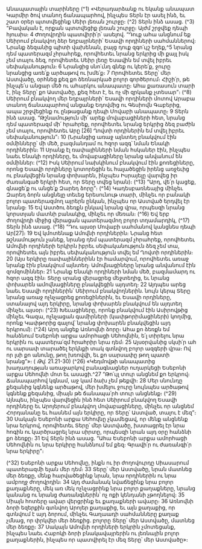 
Անապատային տարիները
(^1) «Վերադարձանք ու եկանք անապատ Կարմիր ծով տանող ճանապարհով, ինչպես Տերն էր ասել ինձ, եւ շատ օրեր
պտտվեցինք Սեիր լեռան շուրջը։
(^2) Տերն ինձ ասաց. (^3) “Բավական է, որքան պտտվեցիք լեռան շուրջը։ Այժմ շրջվեք դեպի հյուսիս։ 4 Ժողովրդին
պատվիրի՛ր՝ ասելով. “Դուք ահա անցնում եք Սեիրում բնակվող ձեր եղբայրների՝ Եսավի որդիների սահմաններով։
Նրանք ձեզանից պիտի վախենան, բայց դուք զգո՛ւյշ եղեք,^5 նրանց դեմ պատերազմ չհրահրեք, որովհետեւ նրանց երկրից
մի քայլ իսկ չեմ տալու ձեզ, որովհետեւ Սեիր լեռը Եսավին եմ տվել իբրեւ սեփականություն։ 6 Նրանցից սնո՛ւնդ գնեք ու
կերե՛ք, ջուրը նրանցից առե՛ք արծաթով ու խմե՛ք։ 7 Որովհետեւ Տերը՝ մեր Աստվածը, օրհնեց քեզ քո ձեռնարկած բոլոր
գործերում։ Հիշի՛ր, թե ինչպե՛ս անցար մեծ ու ահարկու անապատը։ Ահա քառասուն տարի է, ինչ Տերը՝ քո Աստվածը,
քեզ հետ է, եւ ոչ մի զրկանք չտեսար”։
(^8) Սեիրում բնակվող մեր եղբայրների՝ Եսավի որդիների մոտով Արաբա տանող ճանապարհով անցանք Եդովմից ու
Գեսիովն Գաբերից, ապա շրջվեցինք ու ընթացանք դեպի Մովաբի անապատը։ 9 Տերն ինձ ասաց. “Թշնամություն մի՛
արեք մովաբացիների հետ, նրանց դեմ պատերազմ մի՛ հրահրեք, որովհետեւ նրանց երկրից ձեզ բաժին չեմ տալու,
որովհետեւ Արը
[26]
Ղովտի որդիներին եմ տվել իբրեւ սեփականություն”։ 10 (Նրանցից առաջ այնտեղ բնակվում էին
օմմինները՝ մի մեծ, բազմանդամ ու հզոր ազգ՝ նման Ենակի որդիներին։ 11 Սրանք էլ ռափայինների նման հսկաներ էին,
ինչպես նաեւ Ենակի որդիները, եւ մովաբացիները նրանց անվանում են օմմիններ:
(^12) Իսկ Սեիրում նախկինում բնակվում էին քոռեցիները, որոնց Եսավի որդիները կոտորեցին եւ հալածեցին իրենց
առջեւից ու բնակվեցին նրանց փոխարեն, ինչպես Իսրայելը վարվեց իր ժառանգած երկրի հետ, որ Տերը տվեց նրան)։
(^13) “Արդ, վե՛ր կացեք, գնացե՛ք ու անցե՛ք Զարեդ ձորը”։
(^14) Կադեսբառնեայից մինչեւ Զարեդ ձորն անցնելը տեւեց երեսունութ տարի, մինչեւ որ բանակի բոլոր պատերազմող
այրերն ընկան, ինչպես որ Աստված երդվել էր նրանց։ 15 Եվ Աստծու ձեռքն ընկավ նրանց վրա, որպեսզի նրանց կորստյան
մատնի բանակից, մինչեւ որ մեռան։
(^16) Եվ երբ ժողովրդի միջից վերացան պատերազմող բոլոր տղամարդիկ, (^17) Տերն ինձ ասաց. (^18) “Դու այսօր Մովաբի
սահմանով կանցնես դեպի Ար[27]։ 19 Եվ կմոտենաք Ամովնի որդիներին։ Նրանց հետ թշնամություն չանեք, նրանց դեմ
պատերազմ չհրահրեք, որովհետեւ Ամովնի որդիների երկիրն իբրեւ սեփականություն ձեզ չեմ տա, որովհետեւ այն իբրեւ
սեփականություն տվել եմ Ղովտի որդիներին։ 20 (Այս երկիրը ռափայիններինն էր համարվում, որովհետեւ առաջ նրանք
էին բնակվում այնտեղ։ Ամովնացիները նրանց անվանում էին զոմզոմիններ։ 21 Նրանք Ենակի որդիների նման մեծ,
բազմամարդ ու հզոր ազգ էին։ Տերը սրանց վերացրեց մեջտեղից, եւ նրանց փոխարեն ամովնացիները բնակվեցին
այդտեղ։ 22 Այդպես արեց նաեւ Եսավի որդիներին՝ Սեիրում բնակվողներին. նույն կերպ Տերը նրանց առաջ ոչնչացրեց
քոռեցիներին, եւ Եսավի որդիները, ստանալով այդ երկիրը, նրանց փոխարեն բնակվում են այդտեղ մինչեւ այսօր։
(^23) Խեւացիները, որոնք բնակվում էին Ասիրովթից մինչեւ Գազա, ոչնչացան գամիրների (կափթորիմացիների) կողմից,
որոնք Կափթորից գալով՝ նրանց փոխարեն բնակվեցին այդ երկրում):
(^24) Արդ անցեք Առնովնի ձորը։ Ահա քո ձեռքն եմ հանձնում Եսեբոնի արքա ամորհացի Սեհովնին, ե՛լ տիրելու նրա
երկրին ու պատերա՛զմ հրահրիր նրա դեմ։ 25 Այսօրվանից սկսի՛ր ահ ու սարսափ տարածել երկնքի տակ գտնվող բոլոր
ազգերի վրա։ Ով որ լսի քո անունը, թող խռովվի, եւ քո սարսափը թող պատի նրանց”»։
( _Թվ_. 21.21-30)
(^26) «Կեդմովթի անապատից խաղաղության առաջարկով բանագնացներ ուղարկեցի Եսեբոնի արքա Սեհովնի մոտ եւ
ասացի.^27 “Թո՛ւյլ տուր անցնեմ քո երկրով։ Ճանապարհով կգնամ, աջ կամ ձախ չեմ թեքվի։ 28 Մեր սնունդը քեզանից
կգնենք արծաթով, մեր խմելու ջուրը նույնպես արծաթով կգնենք քեզանից, միայն թե ճանապա՛րհ տուր անցնենք։
(^29) Այնպես, ինչպես վարվեցին ինձ հետ Սեիրում բնակվող Եսավի որդիները եւ Արոյերում բնակվող մովաբացիները, մինչեւ
որ անցնեմ Հորդանանը եւ հասնեմ այն երկիրը, որ Տերը՝ Աստված, տալու է մեզ”։ 30 Սակայն Եսեբոնի արքա Սեհովնը
չկամեցավ, որ մենք անցնենք նրա երկրով, որովհետեւ Տերը՝ մեր Աստվածը, խստացրել էր նրա հոգին ու կարծրացրել
նրա սիրտը, որպեսզի նրան այդ օրը հանձնի քո ձեռքը։ 31 Եվ Տերն ինձ ասաց. “Ահա Եսեբոնի արքա ամորհացի Սեհովնին
ու նրա երկիրը հանձնում եմ քեզ։ Գրավի՛ր ու ժառանգի՛ր նրա երկիրը”։


(^32) Եսեբոնի արքա Սեհովնը, ինքն ու իր ժողովուրդը Սիասարում պատերազմի ելան մեր դեմ։ 33 Տերը՝ մեր Աստվածը,
նրան մատնեց մեր ձեռքը, մենք հարվածեցինք նրան, նրա որդիներին ու նրա ամբողջ ժողովրդին։ 34 Այդ ժամանակ
նվաճեցինք նրա բոլոր քաղաքները, մեկ առ մեկ ոչնչացրինք նրա բոլոր քաղաքները, նրանց կանանց ու նրանց
ժառանգներին՝ ոչ ոքի կենդանի չթողնելով։ 35 Միայն հոտերը ավար վերցրինք եւ քաղաքների ավարը։ 36 Առնովնի ձորի
եզերքին գտնվող Արոյեր քաղաքից, եւ այն քաղաքից, որ գտնվում է այդ ձորում, մինչեւ Գաղաադի սահմանները քաղաք
չմնաց, որ փրկվեր մեր ձեռքից. բոլորը Տերը՝ մեր Աստվածը, մատնեց մեր ձեռքը։ 37 Սակայն Ամովնի որդիների երկրին
չմոտեցանք, ինչպես նաեւ Հաբոկի ձորի բնակավայրերին ու լեռնային բոլոր քաղաքներին, ինչպես որ պատվիրել էր մեզ
Տերը՝ մեր Աստվածը»։
